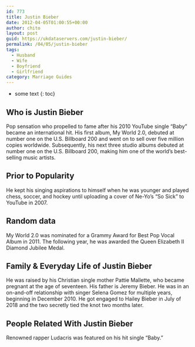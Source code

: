 ```yaml
---
id: 773
title: Justin Bieber
date: 2012-04-05T01:00:55+00:00
author: chito
layout: post
guid: https://ukdataservers.com/justin-bieber/
permalink: /04/05/justin-bieber
tags:
  - Husband
  - Wife
  - Boyfriend
  - Girlfriend
category: Marriage Guides
---
```


* some text
{: toc}
          
          
## Who is  Justin Bieber
                  
                  
                  
Pop sensation who propelled to fame after his 2010 YouTube single &#8220;Baby&#8221; became an international hit. His first album, My World 2.0, debuted at number one on the U.S. Billboard 200 and went on to sell over five million copies worldwide. Subsequently, his next three studio albums debuted at number one on the U.S. Billboard 200, making him one of the world&#8217;s best-selling music artists.
                  
                
                
                
## Prior to Popularity 
                  
                  
                  
He kept his singing aspirations to himself when he was younger and played chess, soccer, and hockey until uploading a cover of Ne-Yo&#8217;s &#8220;So Sick&#8221; to YouTube in 2007.
                  
                
                
                
## Random data 
                  
                  
                  
My World 2.0 was nominated for a Grammy Award for Best Pop Vocal Album in 2011. The following year, he was awarded the Queen Elizabeth II Diamond Jubilee Medal.
                  
                
                
                
## Family & Everyday Life of Justin Bieber
                  
                  
                  
He was raised by his Christian single mother Pattie Mallette, who became pregnant at the age of seventeen. His father is Jeremy Bieber. He was in an on-and-off relationship with singer Selena Gomez for multiple years, beginning in December 2010. He got engaged to Hailey Bieber in July of 2018 and the two secretly tied the knot two months later. 
                  
                
                
                
## People Related With  Justin Bieber
                  
                  
                  
Renowned rapper Ludacris was featured on his hit single &#8220;Baby.&#8221;
                  
                
              
            
          
          
          
    
    
  
